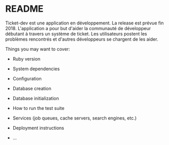 # README

Ticket-dev est une application en développement. La release est prévue fin 2018.
L'application a pour but d'aider la communauté de développeur débutant à travers un système de ticket. 
Les utilisateurs postent les problèmes rencontrés et d'autres développeurs se chargent de les aider.

Things you may want to cover:

* Ruby version

* System dependencies

* Configuration

* Database creation

* Database initialization

* How to run the test suite

* Services (job queues, cache servers, search engines, etc.)

* Deployment instructions

* ...
